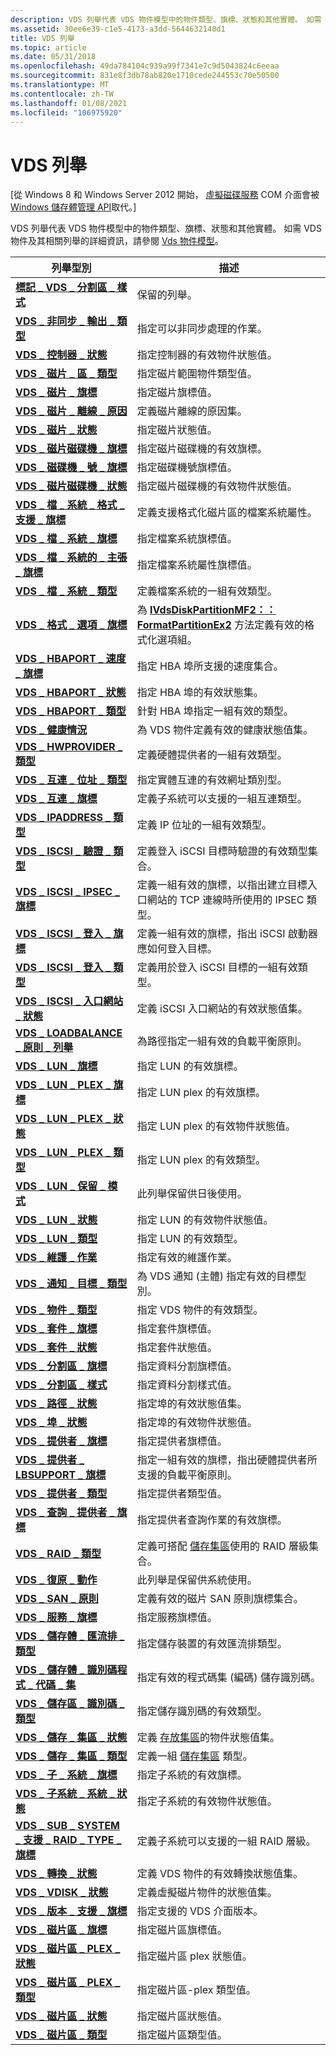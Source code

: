 ```yaml
---
description: VDS 列舉代表 VDS 物件模型中的物件類型、旗標、狀態和其他實體。 如需 VDS 物件及其相關列舉的詳細資訊，請參閱 VDS 物件模型。
ms.assetid: 30ee6e39-c1e5-4173-a3dd-5644632140d1
title: VDS 列舉
ms.topic: article
ms.date: 05/31/2018
ms.openlocfilehash: 49da784104c939a99f7341e7c9d5043824c6eeaa
ms.sourcegitcommit: 831e8f3db78ab820e1710cede244553c70e50500
ms.translationtype: MT
ms.contentlocale: zh-TW
ms.lasthandoff: 01/08/2021
ms.locfileid: "106975920"
---
```

# <a name="vds-enumerations"></a>VDS 列舉

\[從 Windows 8 和 Windows Server 2012 開始， [虛擬磁碟服務](virtual-disk-service-portal.md) COM 介面會被 [Windows 儲存體管理 API](/previous-versions/windows/desktop/stormgmt/windows-storage-management-api-portal)取代。\]

VDS 列舉代表 VDS 物件模型中的物件類型、旗標、狀態和其他實體。 如需 VDS 物件及其相關列舉的詳細資訊，請參閱 [Vds 物件模型](vds-object-model.md)。



| 列舉型別                                                                                      | 描述                                                                                                                                             |
|--------------------------------------------------------------------------------------------------|---------------------------------------------------------------------------------------------------------------------------------------------------------|
| [**標記 \_ VDS \_ 分割區 \_ 樣式**](/windows/win32/api/vds/ne-vds-__vds_partition_style)                                    | 保留的列舉。                                                                                                                                   |
| [**VDS \_ 非同步 \_ 輸出 \_ 類型**](/windows/desktop/api/Vds/ne-vds-vds_async_output_type)                                        | 指定可以非同步處理的作業。                                                                                              |
| [**VDS \_ 控制器 \_ 狀態**](/windows/desktop/api/Vds/ne-vds-vds_controller_status)                                         | 指定控制器的有效物件狀態值。                                                                                               |
| [**VDS \_ 磁片 \_ 區 \_ 類型**](/windows/desktop/api/Vds/ne-vds-vds_disk_extent_type)                                          | 指定磁片範圍物件類型值。                                                                                                           |
| [**VDS \_ 磁片 \_ 旗標**](/windows/desktop/api/Vds/ne-vds-vds_disk_flag)                                                         | 指定磁片旗標值。                                                                                                                            |
| [**VDS \_ 磁片 \_ 離線 \_ 原因**](/windows/desktop/api/Vds/ne-vds-vds_disk_offline_reason)                                    | 定義磁片離線的原因集。                                                                                                    |
| [**VDS \_ 磁片 \_ 狀態**](/windows/desktop/api/Vds/ne-vds-vds_disk_status)                                                     | 指定磁片狀態值。                                                                                                                           |
| [**VDS \_ 磁片磁碟機 \_ 旗標**](/windows/desktop/api/Vds/ne-vds-vds_drive_flag)                                                       | 指定磁片磁碟機的有效旗標。                                                                                                                   |
| [**VDS \_ 磁碟機 \_ 號 \_ 旗標**](/windows/desktop/api/Vds/ne-vds-vds_drive_letter_flag)                                        | 指定磁碟機號旗標值。                                                                                                                     |
| [**VDS \_ 磁片磁碟機 \_ 狀態**](/windows/desktop/api/Vds/ne-vds-vds_drive_status)                                                   | 指定磁片磁碟機的有效物件狀態值。                                                                                                    |
| [**VDS \_ 檔 \_ 系統 \_ 格式 \_ 支援 \_ 旗標**](/windows/desktop/api/Vds/ne-vds-vds_file_system_format_support_flag)          | 定義支援格式化磁片區的檔案系統屬性。                                                                       |
| [**VDS \_ 檔 \_ 系統 \_ 旗標**](/windows/desktop/api/Vds/ne-vds-vds_file_system_flag)                                          | 指定檔案系統旗標值。                                                                                                                      |
| [**VDS \_ 檔 \_ 系統的 \_ 主張 \_ 旗標**](/windows/desktop/api/Vds/ne-vds-vds_file_system_prop_flag)                               | 指定檔案系統屬性旗標值。                                                                                                             |
| [**VDS \_ 檔 \_ 系統 \_ 類型**](/windows/desktop/api/Vds/ne-vds-vds_file_system_type)                                          | 定義檔案系統的一組有效類型。                                                                                                       |
| [**VDS \_ 格式 \_ 選項 \_ 旗標**](/windows/desktop/api/Vds/ne-vds-vds_format_option_flags)                                    | 為 [**IVdsDiskPartitionMF2：： FormatPartitionEx2**](/windows/desktop/api/Vds/nf-vds-ivdsdiskpartitionmf2-formatpartitionex2) 方法定義有效的格式化選項組。 |
| [**VDS \_ HBAPORT \_ 速度 \_ 旗標**](/windows/desktop/api/Vds/ne-vds-vds_hbaport_speed_flag)                                      | 指定 HBA 埠所支援的速度集合。                                                                                                   |
| [**VDS \_ HBAPORT \_ 狀態**](/windows/desktop/api/Vds/ne-vds-vds_hbaport_status)                                               | 指定 HBA 埠的有效狀態集。                                                                                                    |
| [**VDS \_ HBAPORT \_ 類型**](/windows/desktop/api/Vds/ne-vds-vds_hbaport_type)                                                   | 針對 HBA 埠指定一組有效的類型。                                                                                                       |
| [**VDS \_ 健康情況**](/windows/desktop/api/Vds/ne-vds-vds_health)                                                                | 為 VDS 物件定義有效的健康狀態值集。                                                                                         |
| [**VDS \_ HWPROVIDER \_ 類型**](/windows/desktop/api/Vds/ne-vds-vds_hwprovider_type)                                             | 定義硬體提供者的一組有效類型。                                                                                                 |
| [**VDS \_ 互連 \_ 位址 \_ 類型**](/windows/desktop/api/VdsLun/ne-vdslun-vds_interconnect_address_type)                        | 指定實體互連的有效網址類別型。                                                                                           |
| [**VDS \_ 互連 \_ 旗標**](/windows/desktop/api/Vds/ne-vds-vds_interconnect_flag)                                         | 定義子系統可以支援的一組互連類型。                                                                                      |
| [**VDS \_ IPADDRESS \_ 類型**](/windows/desktop/api/Vds/ne-vds-vds_ipaddress_type)                                               | 定義 IP 位址的一組有效類型。                                                                                                       |
| [**VDS \_ ISCSI \_ 驗證 \_ 類型**](/windows/desktop/api/Vds/ne-vds-vds_iscsi_auth_type)                                            | 定義登入 iSCSI 目標時驗證的有效類型集合。                                                                    |
| [**VDS \_ ISCSI \_ IPSEC \_ 旗標**](/windows/desktop/api/Vds/ne-vds-vds_iscsi_ipsec_flag)                                          | 定義一組有效的旗標，以指出建立目標入口網站的 TCP 連線時所使用的 IPSEC 類型。                           |
| [**VDS \_ ISCSI \_ 登入 \_ 旗標**](/windows/desktop/api/Vds/ne-vds-vds_iscsi_login_flag)                                          | 定義一組有效的旗標，指出 iSCSI 啟動器應如何登入目標。                                                         |
| [**VDS \_ ISCSI \_ 登入 \_ 類型**](/windows/desktop/api/Vds/ne-vds-vds_iscsi_login_type)                                          | 定義用於登入 iSCSI 目標的一組有效類型。                                                                                        |
| [**VDS \_ ISCSI \_ 入口網站 \_ 狀態**](/windows/desktop/api/Vds/ne-vds-vds_iscsi_portal_status)                                    | 定義 iSCSI 入口網站的有效狀態值集。                                                                                             |
| [**VDS \_ LOADBALANCE \_ 原則 \_ 列舉**](/windows/desktop/api/Vds/ne-vds-vds_loadbalance_policy_enum)                            | 為路徑指定一組有效的負載平衡原則。                                                                                              |
| [**VDS \_ LUN \_ 旗標**](/windows/desktop/api/Vds/ne-vds-vds_lun_flag)                                                           | 指定 LUN 的有效旗標。                                                                                                                     |
| [**VDS \_ LUN \_ PLEX \_ 旗標**](/windows/desktop/api/Vds/ne-vds-vds_lun_plex_flag)                                                | 指定 LUN plex 的有效旗標。                                                                                                                |
| [**VDS \_ LUN \_ PLEX \_ 狀態**](/windows/desktop/api/Vds/ne-vds-vds_lun_plex_status)                                            | 指定 LUN plex 的有效物件狀態值。                                                                                                 |
| [**VDS \_ LUN \_ PLEX \_ 類型**](/windows/desktop/api/Vds/ne-vds-vds_lun_plex_type)                                                | 指定 LUN plex 的有效類型。                                                                                                                |
| [**VDS \_ LUN \_ 保留 \_ 模式**](/windows/desktop/api/Vds/ne-vds-vds_lun_reserve_mode)                                          | 此列舉保留供日後使用。                                                                                                            |
| [**VDS \_ LUN \_ 狀態**](/windows/desktop/api/Vds/ne-vds-vds_lun_status)                                                       | 指定 LUN 的有效物件狀態值。                                                                                                      |
| [**VDS \_ LUN \_ 類型**](/windows/desktop/api/Vds/ne-vds-vds_lun_type)                                                           | 指定 LUN 的有效類型。                                                                                                                     |
| [**VDS \_ 維護 \_ 作業**](/windows/desktop/api/Vds/ne-vds-vds_maintenance_operation)                                 | 指定有效的維護作業。                                                                                                                 |
| [**VDS \_ 通知 \_ 目標 \_ 類型**](/windows/desktop/api/Vds/ne-vds-vds_notification_target_type)                          | 為 VDS 通知 (主體) 指定有效的目標型別。                                                                                      |
| [**VDS \_ 物件 \_ 類型**](/windows/desktop/api/Vds/ne-vds-vds_object_type)                                                     | 指定 VDS 物件的有效類型。                                                                                                              |
| [**VDS \_ 套件 \_ 旗標**](/windows/desktop/api/Vds/ne-vds-vds_pack_flag)                                                         | 指定套件旗標值。                                                                                                                             |
| [**VDS \_ 套件 \_ 狀態**](/windows/desktop/api/Vds/ne-vds-vds_pack_status)                                                     | 指定套件狀態值。                                                                                                                           |
| [**VDS \_ 分割區 \_ 旗標**](/windows/desktop/api/Vds/ne-vds-vds_partition_flag)                                               | 指定資料分割旗標值。                                                                                                                        |
| [**VDS \_ 分割區 \_ 樣式**](/windows/desktop/api/Vds/ne-vds-vds_partition_style)                                             | 指定資料分割樣式值。                                                                                                                       |
| [**VDS \_ 路徑 \_ 狀態**](/windows/desktop/api/Vds/ne-vds-vds_path_status)                                                     | 指定埠的有效狀態值集。                                                                                                    |
| [**VDS \_ 埠 \_ 狀態**](/windows/desktop/api/Vds/ne-vds-vds_port_status)                                                     | 指定埠的有效物件狀態值。                                                                                                     |
| [**VDS \_ 提供者 \_ 旗標**](/windows/desktop/api/Vds/ne-vds-vds_provider_flag)                                                 | 指定提供者旗標值。                                                                                                                         |
| [**VDS \_ 提供者 \_ LBSUPPORT \_ 旗標**](/windows/desktop/api/Vds/ne-vds-vds_provider_lbsupport_flag)                            | 指定一組有效的旗標，指出硬體提供者所支援的負載平衡原則。                                               |
| [**VDS \_ 提供者 \_ 類型**](/windows/desktop/api/Vds/ne-vds-vds_provider_type)                                                 | 指定提供者類型值。                                                                                                                     |
| [**VDS \_ 查詢 \_ 提供者 \_ 旗標**](/windows/desktop/api/Vds/ne-vds-vds_query_provider_flag)                                    | 指定提供者查詢作業的有效旗標。                                                                                               |
| [**VDS \_ RAID \_ 類型**](/windows/desktop/api/Vds/ne-vds-vds_raid_type)                                                         | 定義可搭配 [儲存集區](storage-pool-object.md)使用的 RAID 層級集合。                                                          |
| [**VDS \_ 復原 \_ 動作**](/windows/desktop/api/Vds/ne-vds-vds_recover_action)                                               | 此列舉是保留供系統使用。                                                                                                            |
| [**VDS \_ SAN \_ 原則**](/windows/desktop/api/Vds/ne-vds-vds_san_policy)                                                       | 定義有效的磁片 SAN 原則旗標集合。                                                                                                         |
| [**VDS \_ 服務 \_ 旗標**](/windows/desktop/api/Vds/ne-vds-vds_service_flag)                                                   | 指定服務旗標值。                                                                                                                          |
| [**VDS \_ 儲存體 \_ 匯流排 \_ 類型**](/windows/desktop/api/VdsLun/ne-vdslun-vds_storage_bus_type)                                          | 指定儲存裝置的有效匯流排類型。                                                                                                      |
| [**VDS \_ 儲存體 \_ 識別碼程式 \_ 代碼 \_ 集**](/windows/desktop/api/VdsLun/ne-vdslun-vds_storage_identifier_code_set)                   | 指定有效的程式碼集 (編碼) 儲存識別碼。                                                                                       |
| [**VDS \_ 儲存區 \_ 識別碼 \_ 類型**](/windows/desktop/api/VdsLun/ne-vdslun-vds_storage_identifier_type)                            | 指定儲存識別碼的有效類型。                                                                                                      |
| [**VDS \_ 儲存 \_ 集區 \_ 狀態**](/windows/desktop/api/Vds/ne-vds-vds_storage_pool_status)                                    | 定義 [存放集區](storage-pool-object.md)的物件狀態值集。                                                                  |
| [**VDS \_ 儲存 \_ 集區 \_ 類型**](/windows/desktop/api/Vds/ne-vds-vds_storage_pool_type)                                        | 定義一組 [儲存集區](storage-pool-object.md) 類型。                                                                                       |
| [**VDS \_ 子 \_ 系統 \_ 旗標**](/windows/desktop/api/Vds/ne-vds-vds_sub_system_flag)                                            | 指定子系統的有效旗標。                                                                                                               |
| [**VDS \_ 子系統 \_ 系統 \_ 狀態**](/windows/desktop/api/Vds/ne-vds-vds_sub_system_status)                                        | 指定子系統的有效物件狀態值。                                                                                                |
| [**VDS \_ SUB \_ SYSTEM \_ 支援 \_ RAID \_ TYPE \_ 旗標**](/windows/desktop/api/Vds/ne-vds-vds_sub_system_supported_raid_type_flag) | 定義子系統可以支援的一組 RAID 層級。                                                                                     |
| [**VDS \_ 轉換 \_ 狀態**](/windows/desktop/api/Vds/ne-vds-vds_transition_state)                                           | 定義 VDS 物件的有效轉換狀態值集。                                                                                  |
| [**VDS \_ VDISK \_ 狀態**](/windows/desktop/api/Vds/ne-vds-vds_vdisk_state)                                                     | 定義虛擬磁片物件的狀態值集。                                                                                             |
| [**VDS \_ 版本 \_ 支援 \_ 旗標**](/windows/desktop/api/Vds/ne-vds-vds_version_support_flag)                                  | 指定支援的 VDS 介面版本。                                                                                             |
| [**VDS \_ 磁片區 \_ 旗標**](/windows/desktop/api/Vds/ne-vds-vds_volume_flag)                                                     | 指定磁片區旗標值。                                                                                                                           |
| [**VDS \_ 磁片區 \_ PLEX \_ 狀態**](/windows/desktop/api/Vds/ne-vds-vds_volume_plex_status)                                      | 指定磁片區 plex 狀態值。                                                                                                                    |
| [**VDS \_ 磁片區 \_ PLEX \_ 類型**](/windows/desktop/api/Vds/ne-vds-vds_volume_plex_type)                                          | 指定磁片區-plex 類型值。                                                                                                                      |
| [**VDS \_ 磁片區 \_ 狀態**](/windows/desktop/api/Vds/ne-vds-vds_volume_status)                                                 | 指定磁片區狀態值。                                                                                                                         |
| [**VDS \_ 磁片區 \_ 類型**](/windows/desktop/api/Vds/ne-vds-vds_volume_type)                                                     | 指定磁片區類型值。                                                                                                                           |



 

 

 
